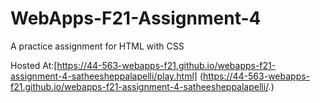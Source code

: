 # WebApps-F21-Assignment-4
A practice assignment for HTML with CSS

Hosted At:[https://44-563-webapps-f21.github.io/webapps-f21-assignment-4-satheesheppalapelli/play.html] (https://44-563-webapps-f21.github.io/webapps-f21-assignment-4-satheesheppalapelli/.)